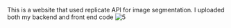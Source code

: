 This is a website that used replicate API for image segmentation. I uploaded both my backend and front end code
![5](https://github.com/CodingMcnugget/sam-api-1/assets/144944897/0d7cb0bf-1076-4e53-a63d-6fd448bcd7d8)
